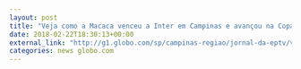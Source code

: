```yaml
---
layout: post
title: "Veja como a Macaca venceu a Inter em Campinas e avançou na Copa do Brasil"
date: 2018-02-22T18:30:13+00:00
external_link: "http://g1.globo.com/sp/campinas-regiao/jornal-da-eptv/videos/t/edicoes/v/ponte-preta-vence-inter-de-limeira-e-garante-proxima-fase-da-copa-brasil/6523500/"
categories: news globo.com
---
```

